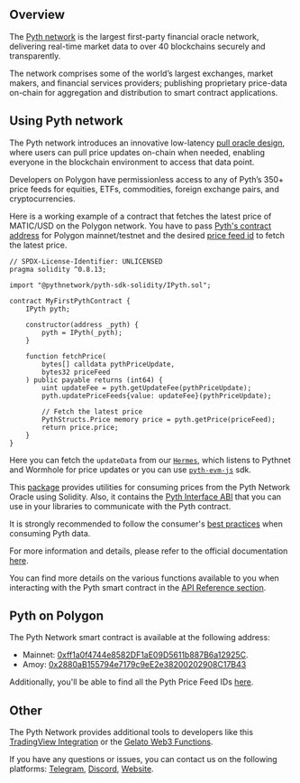 ## Overview

The [Pyth network](https://pyth.network/) is the largest first-party financial oracle network, delivering real-time market data to over 40 blockchains securely and transparently.

The network comprises some of the world’s largest exchanges, market makers, and financial services providers; publishing proprietary price-data on-chain for aggregation and distribution to smart contract applications.

## Using Pyth network
                                                                                       
The Pyth network introduces an innovative low-latency [pull oracle design](https://docs.pyth.network/documentation/pythnet-price-feeds/on-demand), where users can pull price updates on-chain when needed, enabling everyone in the blockchain environment to access that data point. 

Developers on Polygon have permissionless access to any of Pyth’s 350+ price feeds for equities, ETFs, commodities, foreign exchange pairs, and cryptocurrencies.

Here is a working example of a contract that fetches the latest price of MATIC/USD on the Polygon network. 
You have to pass [Pyth's contract address](https://docs.pyth.network/price-feeds/contract-addresses/evm) for Polygon mainnet/testnet and the desired [price feed id](https://pyth.network/developers/price-feed-ids) to fetch the latest price.

```solidity 
// SPDX-License-Identifier: UNLICENSED
pragma solidity ^0.8.13;

import "@pythnetwork/pyth-sdk-solidity/IPyth.sol";

contract MyFirstPythContract {
    IPyth pyth;

    constructor(address _pyth) {
        pyth = IPyth(_pyth);
    }

    function fetchPrice(
        bytes[] calldata pythPriceUpdate,
        bytes32 priceFeed
    ) public payable returns (int64) {
        uint updateFee = pyth.getUpdateFee(pythPriceUpdate);
        pyth.updatePriceFeeds{value: updateFee}(pythPriceUpdate);

        // Fetch the latest price
        PythStructs.Price memory price = pyth.getPrice(priceFeed);
        return price.price;
    }
}

```

Here you can fetch the `updateData` from our [`Hermes`](https://docs.pyth.network/price-feeds/pythnet-price-feeds/hermes), which listens to Pythnet and Wormhole for price updates or you can use [`pyth-evm-js`](https://github.com/pyth-network/pyth-crosschain/blob/main/target_chains/ethereum/sdk/js/src/EvmPriceServiceConnection.ts#L15) sdk. 


This [package](https://github.com/pyth-network/pyth-crosschain/tree/main/target_chains/ethereum/sdk/solidity) provides utilities for consuming prices from the Pyth Network Oracle using Solidity. Also, it contains the [Pyth Interface ABI](https://github.com/pyth-network/pyth-crosschain/blob/main/target_chains/ethereum/sdk/solidity/abis/IPyth.json) that you can use in your libraries to communicate with the Pyth contract.

It is strongly recommended to follow the consumer's [best practices](https://docs.pyth.network/documentation/pythnet-price-feeds/best-practices) when consuming Pyth data. 

For more information and details, please refer to the official documentation [here](https://docs.pyth.network/price-feeds).

You can find more details on the various functions available to you when interacting with the Pyth smart contract in the [API Reference section](https://docs.pyth.network/price-feeds/api-reference/evm).

## Pyth on Polygon

The Pyth Network smart contract is available at the following address: 

- Mainnet: [0xff1a0f4744e8582DF1aE09D5611b887B6a12925C](https://polygonscan.com/address/0xff1a0f4744e8582df1ae09d5611b887b6a12925c).
- Amoy: [0x2880aB155794e7179c9eE2e38200202908C17B43](https://www.oklink.com/amoy/address/0x2880ab155794e7179c9ee2e38200202908c17b43)

Additionally, you'll be able to find all the Pyth Price Feed IDs [here](https://pyth.network/developers/price-feed-ids).

## Other

The Pyth Network provides additional tools to developers like this [TradingView Integration](https://docs.pyth.network/guides/how-to-create-tradingview-charts) or the [Gelato Web3 Functions](https://docs.pyth.network/guides/how-to-schedule-price-updates-with-gelato).  

If you have any questions or issues, you can contact us on the following platforms: [Telegram](https://t.me/Pyth_Network), [Discord](https://discord.gg/invite/PythNetwork), [Website](https://pyth.network/contact).